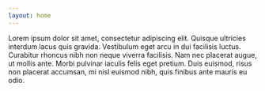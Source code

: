```yaml
---
layout: home
---
```

Lorem ipsum dolor sit amet, consectetur adipiscing elit. Quisque ultricies interdum lacus quis gravida. Vestibulum eget arcu in dui facilisis luctus. Curabitur rhoncus nibh non neque viverra facilisis. Nam nec placerat augue, ut mollis ante. Morbi pulvinar iaculis felis eget pretium. Duis euismod, risus non placerat accumsan, mi nisl euismod nibh, quis finibus ante mauris eu odio.

